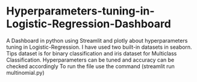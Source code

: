 # Hyperparameters-tuning-in-Logistic-Regression-Dashboard
A Dashboard in python using Streamlit and plotly about hyperparameters tuning in Logistic-Regression. I have used two built-in datasets in seaborn. Tips dataset is for binary classification and iris dataset for Multiclass Classification. Hyperparameters can be tuned and accuracy can be checked accordingly
To run the file use the command (streamlit run multinomial.py)
